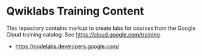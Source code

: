 # Qwiklabs Training Content

This repository contains markup to create labs for courses from
the Google Cloud training catalog.  See https://cloud.google.com/training.
- https://codelabs.developers.google.com/
